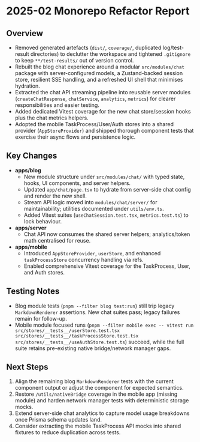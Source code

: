 # 2025-02 Monorepo Refactor Report

## Overview
- Removed generated artefacts (`dist/`, `coverage/`, duplicated log/test-result directories) to declutter the workspace and tightened `.gitignore` to keep `**/test-results/` out of version control.
- Rebuilt the blog chat experience around a modular `src/modules/chat` package with server-configured models, a Zustand-backed session store, resilient SSE handling, and a refreshed UI shell that minimises hydration.
- Extracted the chat API streaming pipeline into reusable server modules (`createChatResponse`, `chatService`, `analytics`, `metrics`) for clearer responsibilities and easier testing.
- Added dedicated Vitest coverage for the new chat store/session hooks plus the chat metrics helpers.
- Adopted the mobile TaskProcess/User/Auth stores into a shared provider (`AppStoreProvider`) and shipped thorough component tests that exercise their async flows and persistence logic.

## Key Changes
- **apps/blog**
  - New module structure under `src/modules/chat/` with typed state, hooks, UI components, and server helpers.
  - Updated `app/chat/page.tsx` to hydrate from server-side chat config and render the new shell.
  - Stream API logic moved into `modules/chat/server/` for maintainability; utilities documented under `utils/env.ts`.
  - Added Vitest suites (`useChatSession.test.tsx`, `metrics.test.ts`) to lock behaviour.
- **apps/server**
  - Chat API now consumes the shared server helpers; analytics/token math centralised for reuse.
- **apps/mobile**
  - Introduced `AppStoreProvider`, `userStore`, and enhanced `taskProcessStore` concurrency handling via refs.
  - Enabled comprehensive Vitest coverage for the TaskProcess, User, and Auth stores.

## Testing Notes
- Blog module tests (`pnpm --filter blog test:run`) still trip legacy `MarkdownRenderer` assertions. New chat suites pass; legacy failures remain for follow-up.
- Mobile module focused runs (`pnpm --filter mobile exec -- vitest run src/stores/__tests__/userStore.test.tsx src/stores/__tests__/taskProcessStore.test.tsx src/stores/__tests__/useAuthStore.test.ts`) succeed, while the full suite retains pre-existing native bridge/network manager gaps.

## Next Steps
1. Align the remaining blog `MarkdownRenderer` tests with the current component output or adjust the component for expected semantics.
2. Restore `/utils/nativeBridge` coverage in the mobile app (missing module) and harden network manager tests with deterministic storage mocks.
3. Extend server-side chat analytics to capture model usage breakdowns once Prisma schema updates land.
4. Consider extracting the mobile TaskProcess API mocks into shared fixtures to reduce duplication across tests.
